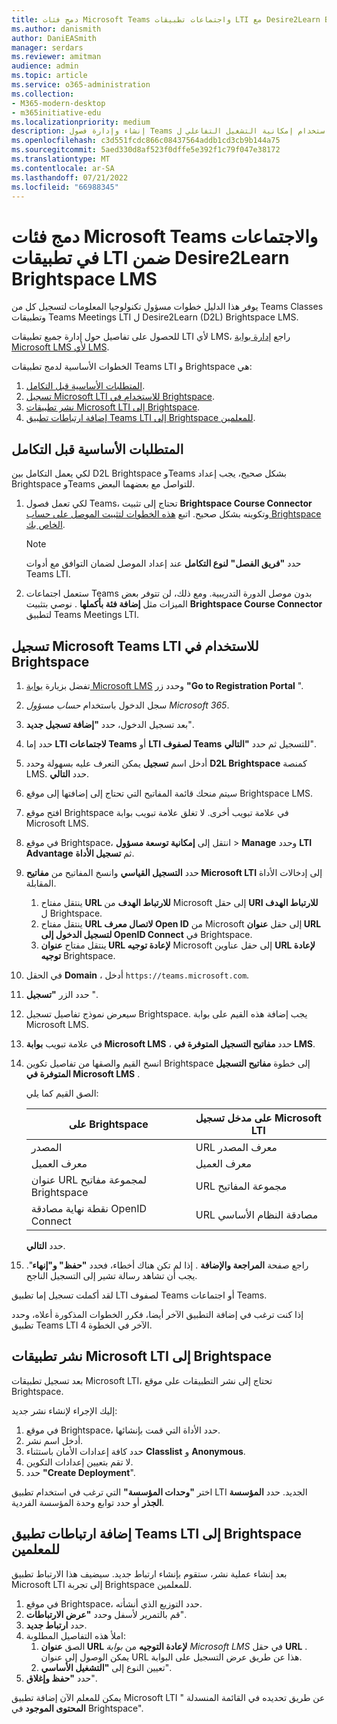 ```yaml
---
title: دمج فئات Microsoft Teams واجتماعات تطبيقات LTI مع Desire2Learn Brightspace LMS
ms.author: danismith
author: DaniEASmith
manager: serdars
ms.reviewer: amitman
audience: admin
ms.topic: article
ms.service: o365-administration
ms.collection:
- M365-modern-desktop
- m365initiative-edu
ms.localizationpriority: medium
description: إنشاء وإدارة فصول Teams والاجتماعات باستخدام إمكانية التشغيل التفاعلي ل Microsoft Learning Tools (LTI) ل Desire2Learn (D2L) Brightspace LMS.
ms.openlocfilehash: c3d551fcdc866c08437564addb1cd3cb9b144a75
ms.sourcegitcommit: 5aed330d8af523f0dffe5e392f1c79f047e38172
ms.translationtype: MT
ms.contentlocale: ar-SA
ms.lasthandoff: 07/21/2022
ms.locfileid: "66988345"
---
```

# <a name="integrate-microsoft-teams-classes-and-meetings-lti-apps-within-desire2learn-brightspace-lms"></a>دمج فئات Microsoft Teams والاجتماعات في تطبيقات LTI ضمن Desire2Learn Brightspace LMS

يوفر هذا الدليل خطوات مسؤول تكنولوجيا المعلومات لتسجيل كل من Teams Classes وتطبيقات Teams Meetings LTI ل Desire2Learn (D2L) Brightspace LMS.

للحصول على تفاصيل حول إدارة جميع تطبيقات LTI لأي LMS، راجع [إدارة بوابة Microsoft LMS لأي LMS](manage-microsoft-one-lti.md).

الخطوات الأساسية لدمج تطبيقات Teams LTI و Brightspace هي:

1. [المتطلبات الأساسية قبل التكامل](#prerequisites-before-integration).
1. [تسجيل Microsoft LTI للاستخدام في Brightspace](#register-microsoft-teams-lti-for-use-in-brightspace).
1. [نشر تطبيقات Microsoft LTI إلى Brightspace](#deploy-the-microsoft-lti-apps-to-brightspace).
1. [إضافة ارتباطات تطبيق Teams LTI إلى Brightspace للمعلمين](#add-teams-lti-app-links-to-educators-brightspace).

## <a name="prerequisites-before-integration"></a>المتطلبات الأساسية قبل التكامل

لكي يعمل التكامل بين D2L Brightspace وTeams بشكل صحيح، يجب إعداد Brightspace وTeams للتواصل مع بعضهما البعض.

1. لكي تعمل فصول Teams، تحتاج إلى تثبيت **Brightspace Course Connector** وتكوينه بشكل صحيح. اتبع [هذه الخطوات لتثبيت الموصل على حساب Brightspace الخاص بك](https://community.brightspace.com/s/article/Getting-started-with-Brightspace-Course-Connector-for-Microsoft-Teams).

   > [!NOTE]
   > حدد **"فريق الفصل"** **لنوع التكامل** عند إعداد الموصل لضمان التوافق مع أدوات Teams LTI.

2. ستعمل اجتماعات Teams بدون موصل الدورة التدريبية. ومع ذلك، لن تتوفر بعض الميزات مثل **إضافة فئة بأكملها** . نوصي بتثبيت **Brightspace Course Connector** لتطبيق Teams Meetings LTI.

## <a name="register-microsoft-teams-lti-for-use-in-brightspace"></a>تسجيل Microsoft Teams LTI للاستخدام في Brightspace

1. تفضل بزيارة [بوابة Microsoft LMS](https://lti.microsoft.com/) وحدد زر **"Go to Registration Portal** ".

2. سجل الدخول باستخدام *حساب مسؤول Microsoft 365*.

3. بعد تسجيل الدخول، حدد **"إضافة تسجيل جديد**".

4. حدد إما **LTI لاجتماعات Teams** أو **LTI لصفوف Teams** للتسجيل ثم حدد **"التالي**".

5. أدخل اسم **تسجيل** يمكن التعرف عليه بسهولة وحدد **D2L Brightspace** كمنصة LMS. حدد **التالي**.

6. سيتم منحك قائمة المفاتيح التي تحتاج إلى إضافتها إلى موقع Brightspace LMS.

7. افتح موقع Brightspace في علامة تبويب أخرى. لا تغلق علامة تبويب بوابة Microsoft LMS.

8. في موقع Brightspace، انتقل إلى **إمكانية توسعة مسؤول** >  **Manage** وحدد **LTI Advantage** ثم **تسجيل الأداة**.

9. حدد **التسجيل القياسي** وانسخ المفاتيح من **مفاتيح Microsoft LTI** إلى إدخالات الأداة المقابلة.
    1. ينتقل مفتاح **URL للارتباط الهدف** من Microsoft إلى حقل **URI للارتباط الهدف** ل Brightspace.
    1. ينتقل مفتاح **URL لاتصال معرف Open ID** من Microsoft إلى حقل **عنوان URL لتسجيل الدخول إلى OpenID Connect** في Brightspace.
    1. ينتقل مفتاح **عنوان URL لإعادة توجيه** Microsoft إلى حقل عناوين **URL لإعادة توجيه** Brightspace.

10. في الحقل **Domain** ، أدخل `https://teams.microsoft.com`.

11. حدد الزر **"تسجيل** ".

12. سيعرض نموذج تفاصيل تسجيل Brightspace. يجب إضافة هذه القيم على بوابة Microsoft LMS.

13. في علامة تبويب **بوابة Microsoft LMS** ، حدد **مفاتيح التسجيل المتوفرة في LMS**.

14. انسخ القيم والصقها من تفاصيل تكوين Brightspace إلى خطوة **مفاتيح التسجيل المتوفرة في Microsoft LMS** .

    الصق القيم كما يلي:

    | على Brightspace                         | على مدخل تسجيل Microsoft LTI |
    | -------------------------------------- | ------------------------------------ |
    | المصدر                                 | URL معرف المصدر                        |
    | معرف العميل                              | معرف العميل                            |
    | عنوان URL لمجموعة مفاتيح Brightspace                 | URL مجموعة المفاتيح                           |
    | نقطة نهاية مصادقة OpenID Connect | URL مصادقة النظام الأساسي          |

    حدد **التالي**.

15. راجع صفحة **المراجعة والإضافة** . إذا لم تكن هناك أخطاء، فحدد **"حفظ" و"إنهاء**". يجب أن تشاهد رسالة تشير إلى التسجيل الناجح.

لقد أكملت تسجيل إما تطبيق LTI لصفوف Teams أو اجتماعات Teams.

إذا كنت ترغب في إضافة التطبيق الآخر أيضا، فكرر الخطوات المذكورة أعلاه، وحدد تطبيق Teams LTI الآخر في الخطوة 4.

## <a name="deploy-the-microsoft-lti-apps-to-brightspace"></a>نشر تطبيقات Microsoft LTI إلى Brightspace

بعد تسجيل تطبيقات Microsoft LTI، تحتاج إلى نشر التطبيقات على موقع Brightspace.

إليك الإجراء لإنشاء نشر جديد:

1. في موقع Brightspace، حدد الأداة التي قمت بإنشائها.
2. أدخل اسم نشر.
3. حدد كافة إعدادات الأمان باستثناء **Classlist** و **Anonymous**.
4. لا تقم بتعيين إعدادات التكوين.
5. حدد **"Create Deployment**".

اختر **"وحدات المؤسسة"** التي ترغب في استخدام تطبيق LTI الجديد. حدد **المؤسسة الجذر** أو حدد توابع وحدة المؤسسة الفردية.

## <a name="add-teams-lti-app-links-to-educators-brightspace"></a>إضافة ارتباطات تطبيق Teams LTI إلى Brightspace للمعلمين

بعد إنشاء عملية نشر، ستقوم بإنشاء ارتباط جديد. سيضيف هذا الارتباط تطبيق Microsoft LTI إلى تجربة Brightspace للمعلمين.

1. في موقع Brightspace، حدد التوزيع الذي أنشأته.
2. قم بالتمرير لأسفل وحدد **"عرض الارتباطات**".
3. حدد **ارتباط جديد**.
4. املأ هذه التفاصيل المطلوبة:
    1. الصق **عنوان URL لإعادة التوجيه** من *بوابة Microsoft LMS* في حقل **URL** . يمكن الوصول إلى عنوان URL هذا عن طريق عرض التسجيل على البوابة.
    1. تعيين النوع إلى **"التشغيل الأساسي**".
5. حدد **"حفظ وإغلاق**".

يمكن للمعلم الآن إضافة تطبيق Microsoft LTI عن طريق تحديده في القائمة المنسدلة " **المحتوى الموجود** في Brightspace".
